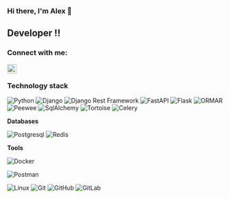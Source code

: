 ### Hi there, I'm Alex  👋

## Developer !!

### Connect with me:


<a href="https://www.linkedin.com/in/olekseii-martseniuk-6a8197218/">
  <img align="left" alt="YouTube" width="22px" src="https://cdn.jsdelivr.net/npm/simple-icons@v3/icons/linkedin.svg" />
</a>

<br />


### Technology stack

![Python](https://img.shields.io/badge/-Python-black?style=flat-square&logo=Python)
![Django](https://img.shields.io/badge/-Django-0aad48?style=flat-square&logo=Django)
![Django Rest Framework](https://img.shields.io/badge/DRF-red?style=flat-square&logo=Django)
![FastAPI](https://img.shields.io/badge/-FastAPI-%2300C7B7?style=flat-square&logo=FastAPI)
![Flask](https://img.shields.io/badge/-Flask-%232c3e50?style=flat-square&logo=Flask)
![ORMAR](https://img.shields.io/badge/-ORMAR-DD0031?style=flat-square&logo=ORMAR)
![Peewee](https://img.shields.io/badge/-Peewee-blue?style=flat-square&logo=Peewee)
![SqlAlchemy](https://img.shields.io/badge/-SqlAlchemy-FCA121?style=flat-square&logo=SqlAlchemy)
![Tortoise](https://img.shields.io/badge/-Tortoise-green?style=flat-square&logo=Tortoise)
![Celery](https://img.shields.io/badge/-Celery-%2300C7B7?style=flat-square&logo=Celery)

**Databases**

![Postgresql](https://img.shields.io/badge/-Postgresql-%232c3e50?style=flat-square&logo=Postgresql)
![Redis](https://img.shields.io/badge/-Redis-FCA121?style=flat-square&logo=Redis)


**Tools**

![Docker](https://img.shields.io/badge/-Docker-46a2f1?style=flat-square&logo=docker&logoColor=white)

![Postman](https://img.shields.io/badge/Postman-FCA121?style=flat-square&logo=postman)

![Linux](https://img.shields.io/badge/Linux-black?style=flat-square&logo=linux)
![Git](https://img.shields.io/badge/-Git-black?style=flat-square&logo=git)
![GitHub](https://img.shields.io/badge/-GitHub-181717?style=flat-square&logo=github)
![GitLab](https://img.shields.io/badge/-GitLab-FCA121?style=flat-square&logo=gitlab)